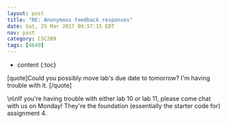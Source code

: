 ```yaml
---
layout: post
title: "RE: Anonymous feedback responses"
date: Sat, 25 Mar 2017 09:57:15 EDT
nav: post
category: CSC209
tags: [4649]
---
```


* content
{:toc}

[quote]Could you possibly move lab's due date to tomorrow? I'm having trouble with it. [/quote]
<!-- more -->
<p>\n\nIf you're having trouble with either lab 10 or lab 11, please come chat with us on Monday! They're the foundation (essentially the starter code for) assignment 4.</p>
